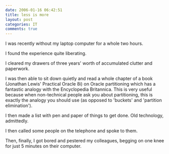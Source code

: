 ```yaml
---
date: 2006-01-16 06:42:51
title: less is more
layout: post
categories: IT
comments: true
---
```

I was recently without my laptop computer for a whole two hours.

I found the experience quite liberating.

I cleared my drawers of three years' worth of accumulated clutter and
paperwork.

I was then able to sit down quietly and read a whole chapter of a book
(Jonathan Lewis' Practical Oracle 8i) on Oracle partitioning which has a
fantastic analogy with the Encyclopedia Britannica. This is very useful
because when non-technical people ask you about partitioning, this is
exactly the analogy you should use (as opposed to 'buckets' and
'partition elimination').

I then made a list with pen and paper of things to get done. Old
technology, admittedly.

I then called some people on the telephone and spoke to them.

Then, finally, I got bored and pestered my colleagues, begging on one
knee for just 5 minutes on their computer.
